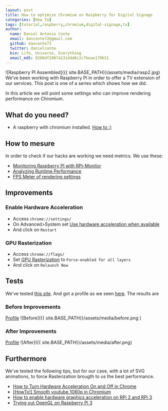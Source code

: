 ```yaml
---
layout: post
title: How to optimize Chromium on Raspberry for Digital Signage
categories: [How To]
tags: [tutorial,raspberry,chromium,digital-signage,tv]
author:
  name: Daniel Antonio Conte
  email: danconte72@gmail.com
  github: danconte72
  twitter: danielconte
  bio: Life, Universe, Everything
  email_md5: 8200df29874231d4d8c2c7beae170b31
---
```

![Raspberry PI Assembled]({{ site.BASE_PATH}}/assets/media/rasp2.jpg)
We’ve been working with Raspberry Pi in order to offer a TV extension of our services.
This post is one of a series which shows how we did.

In this article we will point some settings who can improve rendering performance on Chromium. 


## What do you need? ##
- A raspberry with chromium installed. [How to :)](http://meumobi.github.io/how%20to/2019/05/14/how-to-raspberry-digital-signage.html)

## How to mesure ##
In order to check if our hacks are working we need metrics.
We use these:
- [Monitoring Raspberry PI with RPi-Monitor](https://www.filipeflop.com/blog/monitorando-raspberry-pi-com-rpi-monitor/)
- [Analyzing Runtime Performance](https://developers.google.com/web/tools/chrome-devtools/evaluate-performance/)   
- [FPS Meter of rendering settings](https://developer.chrome.com/devtools/docs/rendering-settings#show-fps%20meter)

## Improvements ##
### Enable Hardware Acceleration ###
- Access `chrome://settings/` 
- On Advanced>System set [Use hardware acceleration when available](https://www.lifewire.com/hardware-acceleration-in-chrome-4125122) 
- And click on `Restart`

### GPU Rasterization ###
- Access `chrome://flags/` 
- Set [GPU Rasterization](chrome://flags/#enable-gpu-rasterization) to `Force-enabled for all layers`
- And click on `Relaunch Now`

## Tests ##
We've tested [this site](https://mmb-lottie-performance.stackblitz.io/).
And got a profile as we seen [here]((https://developers.google.com/web/tools/chrome-devtools/evaluate-performance/)). 
The results are
### Before Improvements ###
[Profile](https://drive.google.com/open?id=1n4prcSys4z86R3GNEtAEa0YYZOmtaJIC)
![Before]({{ site.BASE_PATH}}/assets/media/before.png )
### After Improvements ###
[Profile](https://drive.google.com/open?id=1e7pK8ZiVYYRb293qJFcZoW4sXqHz8bK6)
![After]({{ site.BASE_PATH}}/assets/media/after.png)

## Furthermore ##
We've tested the following tips, but for our case, with a lot of SVG animations, to force Rasterization brougth to us the best performance.
- [How to Turn Hardware Acceleration On and Off in Chrome](https://www.lifewire.com/hardware-acceleration-in-chrome-4125122)
- [[HowTo!] Smooth youtube 1080p in Chromium](https://www.raspberrypi.org/forums/viewtopic.php?t=199543#p1316451)
- [How to enable hardware graphics acceleration on RPi 2 and RPi 3](https://docs.eltechs.com/install-and-configure-exagear-desktop/hardware-graphics-acceleration-on-rpi)
- [Trying out OpenGL on Raspberry Pi 3](http://www.raspberryconnect.com/gamessoftware/item/314-trying_out_opengl_on_raspberry_pi_3)
